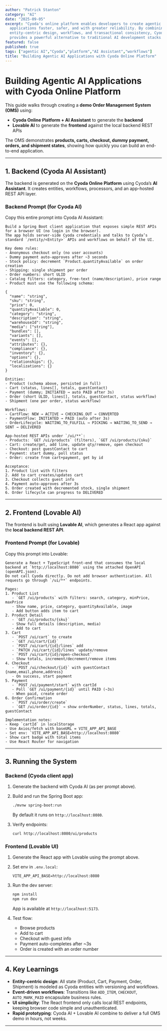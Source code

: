 ```yaml
---
author: "Patrick Stanton"
category: "AI"
date: "2025-09-05"
excerpt: "Cyoda's online platform enables developers to create agentic AI
  applications faster, safer, and with greater reliability. By combining
  entity-centric design, workflows, and transactional consistency, Cyoda
  provides a powerful alternative to traditional AI development stacks."
featured: false
published: true
tags: ["agentic AI","Cyoda","platform","AI Assistant","workflows"]
title: "Building Agentic AI Applications with Cyoda Online Platform"
---
```


# Building Agentic AI Applications with Cyoda Online Platform

This guide walks through creating a **demo Order Management System (OMS)** using:

- **Cyoda Online Platform + AI Assistant** to generate the **backend**  
- **Lovable AI** to generate the **frontend** against the local backend REST APIs  

The OMS demonstrates **products, carts, checkout, dummy payment, orders, and shipment states**, showing how quickly you can build an end-to-end application.

---

## 1. Backend (Cyoda AI Assistant)

The backend is generated on the **Cyoda Online Platform** using Cyoda’s **AI Assistant**. It creates entities, workflows, processors, and an app-hosted REST API layer.

### Backend Prompt (for Cyoda AI)

Copy this entire prompt into Cyoda AI Assistant:

```
Build a Spring Boot client application that exposes simple REST APIs for a browser UI (no login in the browser).  
The app holds server-side Cyoda credentials and talks to Cyoda’s standard `/entity/<Entity>` APIs and workflows on behalf of the UI.

Key demo rules:
- Anonymous checkout only (no user accounts)
- Dummy payment auto-approves after ~3 seconds
- Stock policy: decrement `Product.quantityAvailable` on order creation
- Shipping: single shipment per order
- Order numbers: short ULID
- Catalog filters: category, free-text (name/description), price range
- Product must use the following schema:

{
  "name": "string",
  "sku": "string",
  "price": 0,
  "quantityAvailable": 0,
  "category": "string",
  "description": "string",
  "warehouseId": "string",
  "media": ["string"],
  "bundles": [],
  "variants": [],
  "events": [],
  "attributes": {},
  "compliance": {},
  "inventory": {},
  "options": {},
  "relationships": {},
  "localizations": {}
}

Entities:
- Product (schema above, persisted in full)
- Cart (status, lines[], totals, guestContact)
- Payment (dummy; INITIATED → auto PAID after 3s)
- Order (short ULID, lines[], totals, guestContact, status workflow)
- Shipment (one per order, status workflow)

Workflows:
- CartFlow: NEW → ACTIVE → CHECKING_OUT → CONVERTED
- PaymentFlow: INITIATED → PAID (auto after 3s)
- OrderLifecycle: WAITING_TO_FULFILL → PICKING → WAITING_TO_SEND → SENT → DELIVERED

App-hosted REST APIs under `/ui/**`:
- Products: `GET /ui/products` (filters), `GET /ui/products/{sku}`
- Cart: create/get, add line, update qty/remove, open checkout
- Checkout: post guestContact to cart
- Payment: start dummy, poll status
- Order: create from cart+payment, get by id

Acceptance:
1. Product list with filters
2. Add to cart creates/updates cart
3. Checkout collects guest info
4. Payment auto-approves after 3s
5. Order created with decremented stock, single shipment
6. Order lifecycle can progress to DELIVERED
```

---

## 2. Frontend (Lovable AI)

The frontend is built using **Lovable AI**, which generates a React app against the **local backend REST API**.

### Frontend Prompt (for Lovable)

Copy this prompt into Lovable:

```
Generate a React + TypeScript front-end that consumes the local backend at `http://localhost:8080` using the attached OpenAPI (openAPI.json).  
Do not call Cyoda directly. Do not add browser authentication. All requests go through `/ui/**` endpoints.

Pages:
1. Product List
   - `GET /ui/products` with filters: search, category, minPrice, maxPrice
   - Show name, price, category, quantityAvailable, image
   - Add button adds item to cart
2. Product Detail
   - `GET /ui/products/{sku}`
   - Show full details (description, media)
   - Add to cart
3. Cart
   - `POST /ui/cart` to create
   - `GET /ui/cart/{id}`
   - `POST /ui/cart/{id}/lines` add
   - `PATCH /ui/cart/{id}/lines` update/remove
   - `POST /ui/cart/{id}/open-checkout`
   - Show totals, increment/decrement/remove items
4. Checkout
   - `POST /ui/checkout/{id}` with guestContact {name,email,phone,address}
   - On success, start payment
5. Payment
   - `POST /ui/payment/start` with cartId
   - Poll `GET /ui/payment/{id}` until PAID (~3s)
   - When paid, create order
6. Order Confirmation
   - `POST /ui/order/create`
   - `GET /ui/order/{id}` → show orderNumber, status, lines, totals, guestContact

Implementation notes:
- Keep `cartId` in localStorage
- Use Axios/fetch with baseURL = VITE_APP_API_BASE
- Set env: `VITE_APP_API_BASE=http://localhost:8080`
- Show cart badge with total items
- Use React Router for navigation
```

---

## 3. Running the System

### Backend (Cyoda client app)
1. Generate the backend with Cyoda AI (as per prompt above).  
2. Build and run the Spring Boot app:
   ```bash
   ./mvnw spring-boot:run
   ```
   By default it runs on `http://localhost:8080`.

3. Verify endpoints:
   ```bash
   curl http://localhost:8080/ui/products
   ```

### Frontend (Lovable UI)
1. Generate the React app with Lovable using the prompt above.  
2. Set env in `.env.local`:
   ```
   VITE_APP_API_BASE=http://localhost:8080
   ```
3. Run the dev server:
   ```bash
   npm install
   npm run dev
   ```
   App is available at `http://localhost:5173`.

4. Test flow:
   - Browse products
   - Add to cart
   - Checkout with guest info
   - Payment auto-completes after ~3s
   - Order is created with an order number

---

## 4. Key Learnings

- **Entity-centric design**: All state (Product, Cart, Payment, Order, Shipment) is modeled as Cyoda entities with versioning and workflows.  
- **Event-driven workflows**: Transitions like `ADD_ITEM`, `CHECKOUT`, `AUTO_MARK_PAID` encapsulate business rules.  
- **UI simplicity**: The React frontend only calls local REST endpoints, keeping browser code simple and unauthenticated.  
- **Rapid prototyping**: Cyoda AI + Lovable AI combine to deliver a full OMS demo in hours, not weeks.

---
